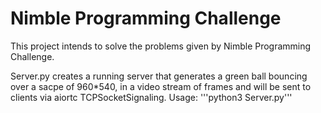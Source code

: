 # Nimble Programming Challenge

This project intends to solve the problems given by Nimble Programming Challenge.

Server.py creates a running server that generates a green ball bouncing over a sacpe of 960*540, in a video stream of frames and will be sent to clients via aiortc TCPSocketSignaling.
Usage:
'''python3 Server.py'''